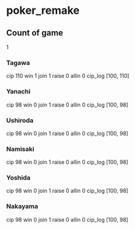 # poker_remake
## Count of game
1

### Tagawa
cip
110
win
1
join
1
raise
0
allin
0
cip_log
[100, 110]

### Yanachi
cip
98
win
0
join
1
raise
0
allin
0
cip_log
[100, 98]

### Ushiroda
cip
98
win
0
join
1
raise
0
allin
0
cip_log
[100, 98]

### Namisaki
cip
98
win
0
join
1
raise
0
allin
0
cip_log
[100, 98]

### Yoshida
cip
98
win
0
join
1
raise
0
allin
0
cip_log
[100, 98]

### Nakayama
cip
98
win
0
join
1
raise
0
allin
0
cip_log
[100, 98]

